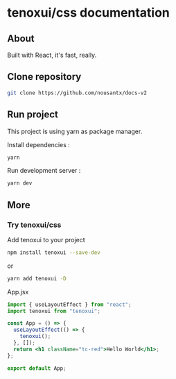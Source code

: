 # tenoxui/css documentation

## About

Built with React, it's fast, really.

## Clone repository

```sh
git clone https://github.com/nousantx/docs-v2
```

## Run project

This project is using yarn as package manager.

Install dependencies :

```sh
yarn
```

Run development server :

```sh
yarn dev
```

## More

### Try tenoxui/css

Add tenoxui to your project

```sh
npm install tenoxui --save-dev
```
or
```sh
yarn add tenoxui -D
```

App.jsx

```jsx
import { useLayoutEffect } from "react";
import tenoxui from "tenoxui";

const App = () => {
  useLayoutEffect(() => {
    tenoxui();
  }, []);
  return <h1 className="tc-red">Hello World</h1>;
};

export default App;
```
